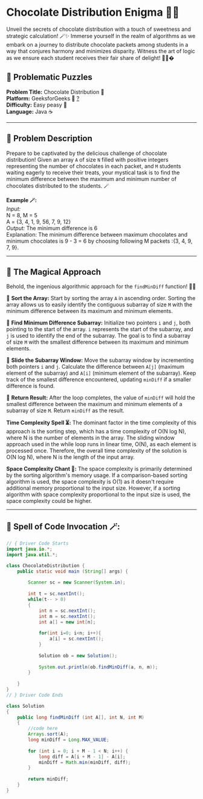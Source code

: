 # Chocolate Distribution Enigma 🍫🔮

Unveil the secrets of chocolate distribution with a touch of sweetness and strategic calculation! 🪄✨ Immerse yourself in the realm of algorithms as we embark on a journey to distribute chocolate packets among students in a way that conjures harmony and minimizes disparity. Witness the art of logic as we ensure each student receives their fair share of delight! 🎉🍬�

## 🚀 Problematic Puzzles

**Problem Title:** Chocolate Distribution 🍫  
**Platform:** GeeksforGeeks 👾  [?](https://practice.geeksforgeeks.org/problems/chocolate-distribution-problem3825/1?utm_source=geeksforgeeks&utm_medium=ml_article_practice_tab&utm_campaign=article_practice_tab)  
**Difficulty:** Easy peasy 🍭  
**Language:** Java ☕

---

## 🌌 Problem Description

Prepare to be captivated by the delicious challenge of chocolate distribution! Given an array `A` of size `N` filled with positive integers representing the number of chocolates in each packet, and `M` students waiting eagerly to receive their treats, your mystical task is to find the minimum difference between the maximum and minimum number of chocolates distributed to the students. 🪄

**Example 🪄:**  
_Input:_  
N = 8, M = 5  
A = {3, 4, 1, 9, 56, 7, 9, 12}  
_Output:_
The minimum difference is 6  
Explanation: The minimum difference between maximum chocolates and minimum chocolates is 9 - 3 = 6 by choosing following M packets :{3, 4, 9, 7, 9}.

---

## 🔮 The Magical Approach

Behold, the ingenious algorithmic approach for the `findMinDiff` function! 🧙‍♂️

🌟 **Sort the Array:** Start by sorting the array `A` in ascending order. Sorting the array allows us to easily identify the contiguous subarray of size `M` with the minimum difference between its maximum and minimum elements.

🌟 **Find Minimum Difference Subarray:** Initialize two pointers `i` and `j`, both pointing to the start of the array. `i` represents the start of the subarray, and `j` is used to identify the end of the subarray. The goal is to find a subarray of size `M` with the smallest difference between its maximum and minimum elements.

🌟 **Slide the Subarray Window:** Move the subarray window by incrementing both pointers `i` and `j`. Calculate the difference between `A[j]` (maximum element of the subarray) and `A[i]` (minimum element of the subarray). Keep track of the smallest difference encountered, updating `minDiff` if a smaller difference is found.

🌟 **Return Result:** After the loop completes, the value of `minDiff` will hold the smallest difference between the maximum and minimum elements of a subarray of size `M`. Return `minDiff` as the result.

**Time Complexity Spell ⏳:** The dominant factor in the time complexity of this approach is the sorting step, which has a time complexity of O(N log N), where N is the number of elements in the array. The sliding window approach used in the while loop runs in linear time, O(N), as each element is processed once. Therefore, the overall time complexity of the solution is O(N log N), where N is the length of the input array.

**Space Complexity Chant 🔮:** The space complexity is primarily determined by the sorting algorithm's memory usage. If a comparison-based sorting algorithm is used, the space complexity is O(1) as it doesn't require additional memory proportional to the input size. However, if a sorting algorithm with space complexity proportional to the input size is used, the space complexity could be higher.

---

## 🌟 **Spell of Code Invocation 🪄:**

```java
// { Driver Code Starts
import java.io.*;
import java.util.*;

class ChocolateDistribution {
    public static void main (String[] args) {
        
        Scanner sc = new Scanner(System.in);
        
        int t = sc.nextInt();
        while(t-- > 0)
        {
            int n = sc.nextInt();
            int m = sc.nextInt();
            int a[] = new int[n];
            
            for(int i=0; i<n; i++){
                a[i] = sc.nextInt();
            }
            
            Solution ob = new Solution();
            
            System.out.println(ob.findMinDiff(a, n, m));
        }
        
    }
}
// } Driver Code Ends

class Solution
{ 
    public long findMinDiff (int A[], int N, int M) 
    {
        //code here
        Arrays.sort(A);
        long minDiff = Long.MAX_VALUE;
        
        for (int i = 0; i + M - 1 < N; i++) {
            long diff = A[i + M - 1] - A[i];
            minDiff = Math.min(minDiff, diff);
        }
        
        return minDiff;
    }
}
